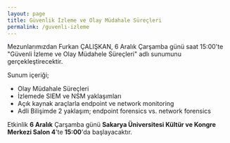 ```yaml
---
layout: page
title: Güvenlik İzleme ve Olay Müdahale Süreçleri
permalink: /guvenli-izleme
---
```



Mezunlarımızdan Furkan ÇALIŞKAN, 6 Aralık Çarşamba günü saat 15:00'te "Güvenli İzleme ve Olay Müdahele Süreçleri" adlı sunumunu gerçekleştirecektir.

Sunum içeriği;

- Olay Müdahale Süreçleri
- İzlemede SIEM ve NSM yaklaşımları  
- Açık kaynak araçlarla endpoint ve network monitoring
- Adli Bilişimde 2 yaklaşım; endpoint forensics vs. network forensics


Etkinlik <strong>6 Aralık</strong> Çarşamba günü <strong>Sakarya Üniversitesi Kültür ve Kongre Merkezi Salon 4</strong>'te <strong>15:00</strong>'da başlayacaktır.


<center><img src="http://sausiber.org/images/guvenli-izleme.png" class="img-responsive " alt=""></center>
